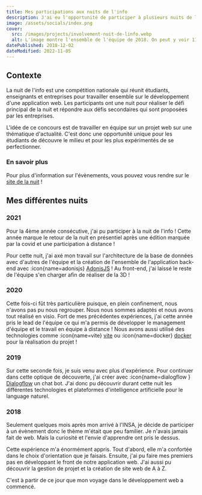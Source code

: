 ```yaml
---
title: Mes participations aux nuits de l'info
description: J'ai eu l'opportunité de participer à plusieurs nuits de l'info. Je vous propose de découvrir mes participations et mes réalisations durant ces nuits.
image: /assets/socials/index.png
cover:
  src: /images/projects/involvement-nuit-de-linfo.webp
  alt: L'image montre l'ensemble de l'équipe de 2018. On peut y voir 11 personnes donc 1 se faisant porter par 6 autres. Chaque personne porte un tee-shirt avec le logo de la nuit de l'info.
datePublished: 2018-12-02
dateModified: 2022-11-05
---
```


## Contexte

La nuit de l'info est une compétition nationale qui réunit étudiants, enseignants et entreprises pour travailler ensemble sur le développement d'une application web. Les participants ont une nuit pour réaliser le défi principal de la nuit et répondre aux défis secondaires qui sont proposées par les entreprises.

L'idée de ce concours est de travailler en équipe sur un projet web sur une thématique d'actualité. C'est donc une opportunité unique pour les étudiants de découvre le milieu et pour les plus expérimentés de se perfectionner.

### En savoir plus

Pour plus d'information sur l'évènements, vous pouvez vous rendre sur le [site de la nuit](https://www.nuitdelinfo.com/) !

## Mes différentes nuits

### 2021

Pour la 4ème année consécutive, j'ai pu participer à la nuit de l'info ! Cette année marque le retour de la nuit en présentiel après une édition marquée par la covid et une participation à distance !

Pour cette nuit, j'ai axé mon travail sur l'architecture de la base de données avec d'autres de l'équipe et la création de l'ensemble de l'application back-end avec :icon{name=adonisjs} [AdonisJS](https://adonisjs.com) ! Au front-end, j'ai laissé le reste de l'équipe s'en charger afin de réaliser de la 3D !

### 2020

Cette fois-ci fût très particulière puisque, en plein confinement, nous n'avons pas pu nous regrouper. Nous nous sommes adaptés et nous avons tout réalisé en visio. Fort de mes précédentes expériences, j'ai cette année pris le lead de l'équipe ce qui m'a permis de développer le management d'équipe et le travail en équipe à distance ! Nous avons aussi utilisé des technologies comme :icon{name=vite} [vite](https://vitejs.dev/) ou :icon{name=docker} [docker](https://www.docker.com/) pour la réalisation du projet !

### 2019

Sur cette seconde fois, je suis venu avec plus d'expérience. Pour continuer dans cette optique de découverte, j'ai créer avec :icon{name=dialogflow } [Dialogflow](https://dialogflow.cloud.google.com/) un chat bot. J'ai donc pu découvrir durant cette nuit les différentes technologies et plateformes d'intelligence artificielle pour le language naturel.

### 2018

Seulement quelques mois après mon arrivé à l'INSA, je décide de participer à un évènement donc le thème m'était que peu familier. Je n'avais jamais fait de web. Mais la curiosité et l'envie d'apprendre ont pris le dessus.

Cette expérience m'a énormément appris. Tout d'abord, elle m'a confortée dans le choix d'orientation que je faisais. Ensuite, j'ai pu faire mes premiers pas en développant le front de notre application web. J'ai aussi pu découvrir la gestion de projet et la création de site web de A à Z.

C'est à partir de ce jour que mon voyage dans le développement web a commencé.
